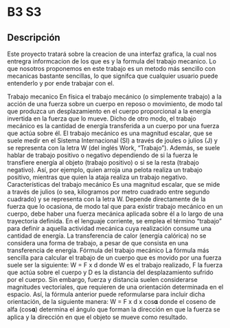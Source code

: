 
# B3 S3


## Descripción

Este proyecto tratará sobre la creacion de una interfaz grafica, la cual nos entregra informcacion de los que es y la formula del trabajo mecanico.
Lo que nosotros proponemos en este trabajo es un metodo más sencillo con mecanicas bastante sencillas, lo que signifca que cualquier usuario puede entenderlo y 
por ende trabajar con el.

Trabajo mecanico 
En física el  trabajo mecánico (o simplemente trabajo) a la acción de una fuerza sobre un cuerpo en reposo o movimiento, de modo tal que produzca un desplazamiento en el cuerpo proporcional a la energía invertida en la fuerza que lo mueve. Dicho de otro modo, el trabajo mecánico es la cantidad de energía transferida a un cuerpo por una fuerza que actúa sobre él.
El trabajo mecánico es una magnitud escalar, que se suele medir en el Sistema Internacional (SI) a través de joules o julios (J) y se representa con la letra W (del inglés Work, “Trabajo”). Además, se suele hablar de trabajo positivo o negativo dependiendo de si la fuerza le transfiere energía al objeto (trabajo positivo) o si se la resta (trabajo negativo). Así, por ejemplo, quien arroja una pelota realiza un trabajo positivo, mientras que quien la ataja realiza un trabajo negativo.
Características del trabajo mecánico
Es una magnitud escalar, que se mide a través de julios (o sea, kilogramos por metro cuadrado entre segundo cuadrado) y se representa con la letra W.
Depende directamente de la fuerza que lo ocasiona, de modo tal que para existir trabajo mecánico en un cuerpo, debe haber una fuerza mecánica aplicada sobre él a lo largo de una trayectoria definida.
En el lenguaje corriente, se emplea el término “trabajo” para definir a aquella actividad mecánica cuya realización consume una cantidad de energía.
La transferencia de calor (energía calórica) no se considera una forma de trabajo, a pesar de que consista en una transferencia de energía.
Fórmula del trabajo mecánico
La fórmula más sencilla para calcular el trabajo de un cuerpo que es movido por una fuerza suele ser la siguiente:
W = F x d
donde W es el trabajo realizado, F la fuerza que actúa sobre el cuerpo y D es la distancia del desplazamiento sufrido por el cuerpo.
Sin embargo, fuerza y distancia suelen considerarse magnitudes vectoriales, que requieren de una orientación determinada en el espacio. Así, la fórmula anterior puede reformularse para incluir dicha orientación, de la siguiente manera:
W = F x d x cos𝛂
donde el coseno de alfa (cos𝛂) determina el ángulo que forman la dirección en que la fuerza se aplica y la dirección en que el objeto se mueve como resultado.
